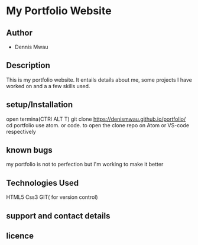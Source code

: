 # My Portfolio Website

## Author

- Dennis Mwau

## Description

This is my  portfolio website. It entails details about me, some projects I have worked on and a a few skills used.
## setup/Installation

open termina(CTRl ALT T)
git clone https://denismwau.github.io/portfolio/
cd portfolio
use atom. or code. to open the clone repo on Atom or VS-code respectively








## known bugs

my portfolio is not to perfection but I'm working to make it better




## Technologies Used
HTML5
Css3
GIT( for version control)


## support and contact details

## licence